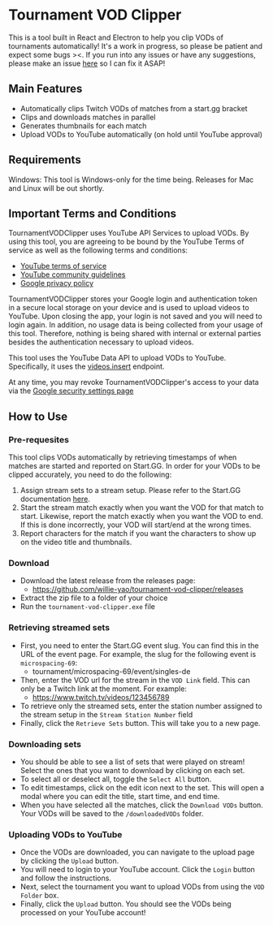 # Tournament VOD Clipper

This is a tool built in React and Electron to help you clip VODs of tournaments automatically! It's a work in progress, so please be patient and expect some bugs ><. If you run into any issues or have any suggestions, please make an issue [here](https://github.com/willie-yao/tournament-vod-clipper/issues) so I can fix it ASAP!

## Main Features

- Automatically clips Twitch VODs of matches from a start.gg bracket
- Clips and downloads matches in parallel
- Generates thumbnails for each match
- Upload VODs to YouTube automatically (on hold until YouTube approval)

## Requirements

Windows: This tool is Windows-only for the time being. Releases for Mac and Linux will be out shortly.

## Important Terms and Conditions

TournamentVODClipper uses YouTube API Services to upload VODs. By using this tool, you are agreeing to be bound by the YouTube Terms of service as well as the following terms and conditions:
- [YouTube terms of service](https://www.youtube.com/t/terms)
- [YouTube community guidelines](https://www.youtube.com/t/community_guidelines)
- [Google privacy policy](https://policies.google.com/privacy?hl=en-US)

TournamentVODClipper stores your Google login and authentication token in a secure local storage on your device and is used to upload videos to YouTube. Upon closing the app, your login is not saved and you will need to login again. In addition, no usage data is being collected from your usage of this tool. Therefore, nothing is being shared with internal or external parties besides the authentication necessary to upload videos.

This tool uses the YouTube Data API to upload VODs to YouTube. Specifically, it uses the [videos.insert](https://developers.google.com/youtube/v3/docs/videos/insert) endpoint.

At any time, you may revoke TournamentVODClipper's access to your data via the [Google security settings page](https://security.google.com/settings/security/permissions)

## How to Use

### Pre-requesites

This tool clips VODs automatically by retrieving timestamps of when matches are started and reported on Start.GG. In order for your VODs to be clipped accurately, you need to do the following:

1. Assign stream sets to a stream setup. Please refer to the Start.GG documentation [here](https://help.start.gg/en/articles/1465692-adding-streams-and-creating-stations).
2. Start the stream match exactly when you want the VOD for that match to start. Likewise, report the match exactly when you want the VOD to end. If this is done incorrectly, your VOD will start/end at the wrong times.
3. Report characters for the match if you want the characters to show up on the video title and thumbnails.

### Download

- Download the latest release from the releases page:
  - https://github.com/willie-yao/tournament-vod-clipper/releases
- Extract the zip file to a folder of your choice
- Run the `tournament-vod-clipper.exe` file

### Retrieving streamed sets

- First, you need to enter the Start.GG event slug. You can find this in the URL of the event page. For example, the slug for the following event is `microspacing-69`:
  - tournament/microspacing-69/event/singles-de
- Then, enter the VOD url for the stream in the `VOD Link` field. This can only be a Twitch link at the moment. For example:
  - https://www.twitch.tv/videos/123456789
- To retrieve only the streamed sets, enter the station number assigned to the stream setup in the `Stream Station Number` field
- Finally, click the `Retrieve Sets` button. This will take you to a new page.

### Downloading sets

- You should be able to see a list of sets that were played on stream! Select the ones that you want to download by clicking on each set.
- To select all or deselect all, toggle the `Select All` button.
- To edit timestamps, click on the edit icon next to the set. This will open a modal where you can edit the title, start time, and end time.
- When you have selected all the matches, click the `Download VODs` button. Your VODs will be saved to the `/downloadedVODs` folder.

### Uploading VODs to YouTube

- Once the VODs are downloaded, you can navigate to the upload page by clicking the `Upload` button.
- You will need to login to your YouTube account. Click the `Login` button and follow the instructions.
- Next, select the tournament you want to upload VODs from using the `VOD Folder` box.
- Finally, click the `Upload` button. You should see the VODs being processed on your YouTube account!
